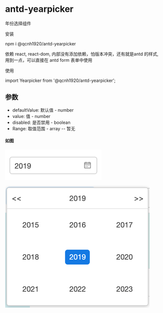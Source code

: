 # antd-yearpicker
年份选择组件

安装

npm i @qcnh1920/antd-yearpicker

依赖 react, react-dom, 内部没有添加依赖，怕版本冲突，还有就是antd 的样式,用到一点，可以直接在 antd form 表单中使用

使用

import Yearpicker  from '@qcnh1920/antd-yearpicker';

<h2>参数</h2>
<ul>
  <li>defaultValue: 默认值 - number</li>
  <li>value: 值 - number</li>
  <li>disabled: 是否禁用 - boolean</li>
  <li>Range: 取值范围 - array<number> -- 暂无</li>
</ul>

<h4>如图</h4>

![Image text](./01.png)

![Image text](./02.png)
